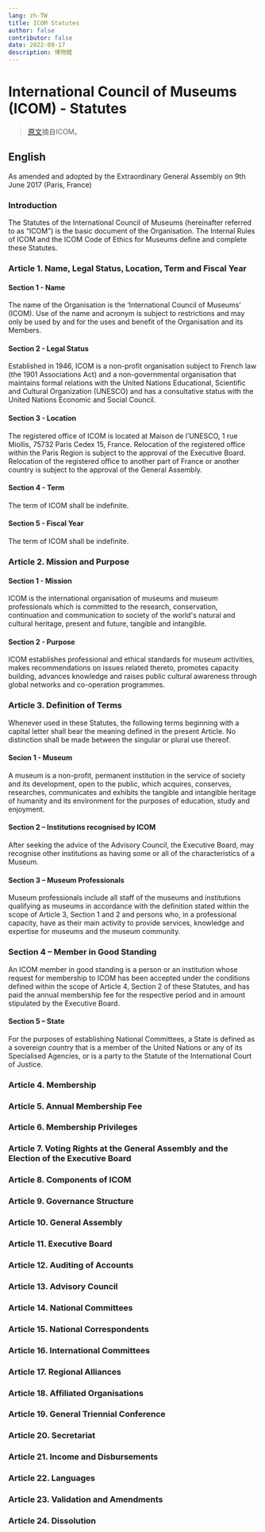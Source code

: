 ```yaml
---
lang: zh-TW
title: ICOM Statutes
author: false
contributor: false
date: 2022-09-17
description: 博物館
---
```

# International Council of Museums (ICOM) - Statutes
> [原文](https://icommuseum/wp-content/uploads/2018/07/2017_ICOM_Statutes_ENpdf)摘自ICOM。

## English

As amended and adopted by the Extraordinary General Assembly on 9th June 2017 (Paris, France)

### Introduction
The Statutes of the International Council of Museums (hereinafter referred to as “ICOM”) is the basic document of the Organisation. The Internal Rules of ICOM and the ICOM Code of Ethics for Museums define and complete these Statutes.

### Article 1. Name, Legal Status, Location, Term and Fiscal Year
#### Section 1 - Name
The name of the Organisation is the ‘International Council of Museums’ (ICOM). Use of the name and acronym is subject to restrictions and may only be used by and for the uses and benefit of the Organisation and its Members.
#### Section 2 - Legal Status
Established in 1946, ICOM is a non-profit organisation subject to French law (the 1901 Associations Act) and a non-governmental organisation that maintains formal relations with the United Nations Educational, Scientific and Cultural Organization (UNESCO) and has a consultative status with the United Nations Economic and Social Council.
#### Section 3 - Location
The registered office of ICOM is located at Maison de l’UNESCO, 1 rue Miollis, 75732 Paris Cedex 15, France. Relocation of the registered office within the Paris Region is subject to the approval of the Executive Board. Relocation of the registered office to another part of France or another country is subject to the approval of the General Assembly.
#### Section 4 - Term
The term of ICOM shall be indefinite. 
#### Section 5 - Fiscal Year
The term of ICOM shall be indefinite. 
### Article 2. Mission and Purpose
#### Section 1 - Mission
ICOM is the international organisation of museums and museum professionals which is committed to the research, conservation, continuation and communication to society of the world's natural and cultural heritage, present and future, tangible and intangible.
#### Section 2 - Purpose
ICOM establishes professional and ethical standards for museum activities, makes recommendations on issues related thereto, promotes capacity building, advances knowledge and raises public cultural awareness through global networks and co-operation programmes.
### Article 3. Definition of Terms
Whenever used in these Statutes, the following terms beginning with a capital letter shall bear the 
meaning defined in the present Article. No distinction shall be made between the singular or plural 
use thereof.
#### Secion 1 - Museum
A museum is a non-profit, permanent institution in the service of society and its development, open to the public, which acquires, conserves, researches, communicates and exhibits the tangible and intangible heritage of humanity and its environment for the purposes of education, study and enjoyment.
#### Section 2 – Institutions recognised by ICOM
After seeking the advice of the Advisory Council, the Executive Board, may recognise other institutions as having some or all of the characteristics of a Museum.
#### Section 3 – Museum Professionals
Museum professionals include all staff of the museums and institutions qualifying as museums in accordance with the definition stated within the scope of Article 3, Section 1 and 2 and persons who, in a professional capacity, have as their main activity to provide services, knowledge and expertise for museums and the museum community.
### Section 4 – Member in Good Standing
An ICOM member in good standing is a person or an institution whose request for membership to ICOM has been accepted under the conditions defined within the scope of Article 4, Section 2 of these Statutes, and has paid the annual membership fee for the respective period and in amount stipulated by the Executive Board.
#### Section 5 – State
For the purposes of establishing National Committees, a State is defined as a sovereign country that is a member of the United Nations or any of its Specialised Agencies, or is a party to the Statute of the International Court of Justice.
### Article 4. Membership
### Article 5. Annual Membership Fee
### Article 6. Membership Privileges
### Article 7. Voting Rights at the General Assembly and the Election of the Executive Board
### Article 8. Components of ICOM
### Article 9. Governance Structure
### Article 10. General Assembly
### Article 11. Executive Board
### Article 12. Auditing of Accounts
### Article 13. Advisory Council
### Article 14. National Committees
### Article 15. National Correspondents
### Article 16. International Committees
### Article 17. Regional Alliances
### Article 18. Affiliated Organisations
### Article 19. General Triennial Conference
### Article 20. Secretariat
### Article 21. Income and Disbursements
### Article 22. Languages
### Article 23. Validation and Amendments
### Article 24. Dissolution